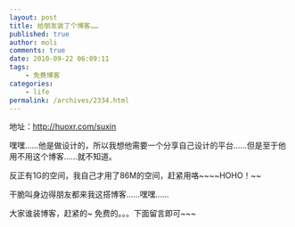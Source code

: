 ```yaml
---
layout: post
title: 给朋友装了个博客……
published: true
author: moli
comments: true
date: 2010-09-22 06:09:11
tags:
    - 免费博客
categories:
    - life
permalink: /archives/2334.html
---
```

地址：http://huoxr.com/suxin

嘿嘿……他是做设计的，所以我想他需要一个分享自己设计的平台……但是至于他用不用这个博客……就不知道。

反正有1G的空间，我自己才用了86M的空间，赶紧用咯~~~~HOHO！~~

干脆叫身边得朋友都来我这搭博客……嘿嘿……

大家谁装博客，赶紧的~ 免费的。。。下面留言即可~~~